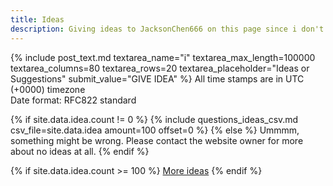 ```yaml
---
title: Ideas
description: Giving ideas to JacksonChen666 on this page since i don't know
---
```

{% include post_text.md textarea_name="i" textarea_max_length=100000 textarea_columns=80 textarea_rows=20 textarea_placeholder="Ideas or Suggestions" submit_value="GIVE IDEA" %}
All time stamps are in UTC (+0000) timezone<br>
Date format: RFC822 standard<br>

{% if site.data.idea.count != 0 %}
{% include questions_ideas_csv.md csv_file=site.data.idea amount=100 offset=0 %}
{% else %}
Ummmm, something might be wrong. Please contact the website owner for more about no ideas at all.
{% endif %}

{% if site.data.idea.count >= 100 %}
[More ideas](more-ideas)
{% endif %}
